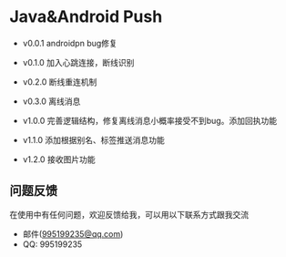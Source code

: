 # Java&Android Push

* v0.0.1 androidpn bug修复

* v0.1.0 加入心跳连接，断线识别

* v0.2.0 断线重连机制

* v0.3.0 离线消息

* v1.0.0 完善逻辑结构，修复离线消息小概率接受不到bug。添加回执功能

* v1.1.0 添加根据别名、标签推送消息功能

* v1.2.0 接收图片功能

## 问题反馈
在使用中有任何问题，欢迎反馈给我，可以用以下联系方式跟我交流

* 邮件(995199235@qq.com)
* QQ: 995199235
